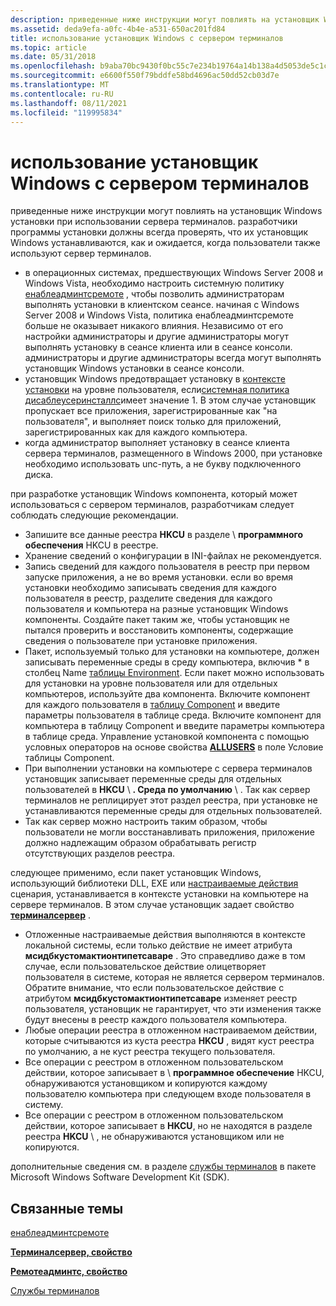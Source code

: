 ```yaml
---
description: приведенные ниже инструкции могут повлиять на установщик Windows установки при использовании сервера терминалов. разработчики программы установки должны всегда проверять, что их установщик Windows устанавливаются, как и ожидается, когда пользователи также используют сервер терминалов.
ms.assetid: deda9efa-a0fc-4b4e-a531-650ac201fd84
title: использование установщик Windows с сервером терминалов
ms.topic: article
ms.date: 05/31/2018
ms.openlocfilehash: b9aba70bc9430f0bc55c7e234b19764a14b138a4d5053de5c1cc6b9aee37692d
ms.sourcegitcommit: e6600f550f79bddfe58bd4696ac50dd52cb03d7e
ms.translationtype: MT
ms.contentlocale: ru-RU
ms.lasthandoff: 08/11/2021
ms.locfileid: "119995834"
---
```

# <a name="using-windows-installer-with-a-terminal-server"></a>использование установщик Windows с сервером терминалов

приведенные ниже инструкции могут повлиять на установщик Windows установки при использовании сервера терминалов. разработчики программы установки должны всегда проверять, что их установщик Windows устанавливаются, как и ожидается, когда пользователи также используют сервер терминалов.

-   в операционных системах, предшествующих Windows Server 2008 и Windows Vista, необходимо настроить системную политику [енаблеадминтсремоте](enableadmintsremote.md) , чтобы позволить администраторам выполнять установки в клиентском сеансе. начиная с Windows Server 2008 и Windows Vista, политика енаблеадминтсремоте больше не оказывает никакого влияния. Независимо от его настройки администраторы и другие администраторы могут выполнять установку в сеансе клиента или в сеансе консоли. администраторы и другие администраторы всегда могут выполнять установщик Windows установки в сеансе консоли.
-   установщик Windows предотвращает установку в [контексте установки](installation-context.md) на уровне пользователя, если[системная политика](system-policy.md) [дисаблеусеринсталлс](disableuserinstalls.md)имеет значение 1. В этом случае установщик пропускает все приложения, зарегистрированные как "на пользователя", и выполняет поиск только для приложений, зарегистрированных как для каждого компьютера.
-   когда администратор выполняет установку в сеансе клиента сервера терминалов, размещенного в Windows 2000, при установке необходимо использовать unc-путь, а не букву подключенного диска.

при разработке установщик Windows компонента, который может использоваться с сервером терминалов, разработчикам следует соблюдать следующие рекомендации.

-   Запишите все данные реестра **HKCU** в разделе \\ **программного обеспечения** HKCU в реестре.
-   Хранение сведений о конфигурации в INI-файлах не рекомендуется.
-   Запись сведений для каждого пользователя в реестр при первом запуске приложения, а не во время установки. если во время установки необходимо записывать сведения для каждого пользователя в реестр, разделите сведения для каждого пользователя и компьютера на разные установщик Windows компоненты. Создайте пакет таким же, чтобы установщик не пытался проверить и восстановить компоненты, содержащие сведения о пользователе при установке приложения.
-   Пакет, используемый только для установки на компьютере, должен записывать переменные среды в среду компьютера, включив \* в столбец Name [таблицы Environment](environment-table.md). Если пакет можно использовать для установки на уровне пользователя или для отдельных компьютеров, используйте два компонента. Включите компонент для каждого пользователя в [таблицу Component](condition-table.md) и введите параметры пользователя в таблице среда. Включите компонент для компьютера в таблицу Component и введите параметры компьютера в таблице среда. Управление установкой компонента с помощью условных операторов на основе свойства [**ALLUSERS**](allusers.md) в поле Условие таблицы Component.
-   При выполнении установки на компьютере с сервера терминалов установщик записывает переменные среды для отдельных пользователей в **HKCU** \\ **. Среда по умолчанию** \\ . Так как сервер терминалов не реплицирует этот раздел реестра, при установке не устанавливаются переменные среды для отдельных пользователей.
-   Так как сервер можно настроить таким образом, чтобы пользователи не могли восстанавливать приложения, приложение должно надлежащим образом обрабатывать регистр отсутствующих разделов реестра.

следующее применимо, если пакет установщик Windows, использующий библиотеки DLL, EXE или [настраиваемые действия](custom-actions.md) сценария, устанавливается в контексте установки на компьютере на сервере терминалов. В этом случае установщик задает свойство [**терминалсервер**](terminalserver.md) .

-   Отложенные настраиваемые действия выполняются в контексте локальной системы, если только действие не имеет атрибута **мсидбкустомактионтипетсаваре** . Это справедливо даже в том случае, если пользовательское действие олицетворяет пользователя в системе, которая не является сервером терминалов. Обратите внимание, что если пользовательское действие с атрибутом **мсидбкустомактионтипетсаваре** изменяет реестр пользователя, установщик не гарантирует, что эти изменения также будут внесены в реестр каждого пользователя компьютера.
-   Любые операции реестра в отложенном настраиваемом действии, которые считываются из куста реестра **HKCU** , видят куст реестра по умолчанию, а не куст реестра текущего пользователя.
-   Все операции с реестром в отложенном пользовательском действии, которое записывает в \\ **программное обеспечение** HKCU, обнаруживаются установщиком и копируются каждому пользователю компьютера при следующем входе пользователя в систему.
-   Все операции с реестром в отложенном пользовательском действии, которое записывает в **HKCU**, но не находятся в разделе реестра **HKCU** \\  , не обнаруживаются установщиком или не копируются.

дополнительные сведения см. в разделе [службы терминалов](../termserv/terminal-services-portal.md) в пакете Microsoft Windows Software Development Kit (SDK).

## <a name="related-topics"></a>Связанные темы

<dl> <dt>

[енаблеадминтсремоте](enableadmintsremote.md)
</dt> <dt>

[**Терминалсервер, свойство**](terminalserver.md)
</dt> <dt>

[**Ремотеадминтс, свойство**](remoteadmints.md)
</dt> <dt>

[Службы терминалов](../termserv/terminal-services-portal.md)
</dt> </dl>

 

 
